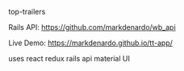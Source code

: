 top-trailers

Rails API: https://github.com/markdenardo/wb_api

Live Demo: https://markdenardo.github.io/tt-app/

uses react redux rails api material UI
